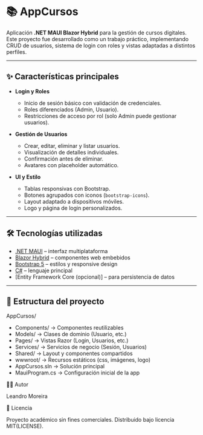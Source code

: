 # 📚 AppCursos

Aplicación **.NET MAUI Blazor Hybrid** para la gestión de cursos digitales.  
Este proyecto fue desarrollado como un trabajo práctico, implementando CRUD de usuarios, sistema de login con roles y vistas adaptadas a distintos perfiles.

---

## ✨ Características principales

- **Login y Roles**
  - Inicio de sesión básico con validación de credenciales.
  - Roles diferenciados (Admin, Usuario).
  - Restricciones de acceso por rol (solo Admin puede gestionar usuarios).

- **Gestión de Usuarios**
  - Crear, editar, eliminar y listar usuarios.
  - Visualización de detalles individuales.
  - Confirmación antes de eliminar.
  - Avatares con placeholder automático.

- **UI y Estilo**
  - Tablas responsivas con Bootstrap.
  - Botones agrupados con iconos (`bootstrap-icons`).
  - Layout adaptado a dispositivos móviles.
  - Logo y página de login personalizados.

---

## 🛠️ Tecnologías utilizadas

- [.NET MAUI](https://learn.microsoft.com/dotnet/maui) – interfaz multiplataforma
- [Blazor Hybrid](https://learn.microsoft.com/aspnet/core/blazor/hybrid) – componentes web embebidos
- [Bootstrap 5](https://getbootstrap.com/) – estilos y responsive design
- [C#](https://learn.microsoft.com/dotnet/csharp/) – lenguaje principal
- [Entity Framework Core (opcional)] – para persistencia de datos

---

## 📂 Estructura del proyecto
AppCursos/
* Components/ → Componentes reutilizables
* Models/ → Clases de dominio (Usuario, etc.)
* Pages/ → Vistas Razor (Login, Usuarios, etc.)
* Services/ → Servicios de negocio (Sesión, Usuarios)
* Shared/ → Layout y componentes compartidos
* wwwroot/ → Recursos estáticos (css, imágenes, logo)
* AppCursos.sln → Solución principal
* MauiProgram.cs → Configuración inicial de la app

👨‍💻 Autor

Leandro Moreira

📄 Licencia

Proyecto académico sin fines comerciales.
Distribuido bajo licencia MIT(LICENSE).
